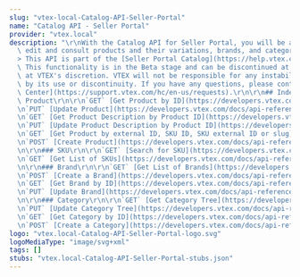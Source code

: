 ```yaml
---
slug: "vtex-local-Catalog-API-Seller-Portal"
name: "Catalog API - Seller Portal"
provider: "vtex.local"
description: "\r\nWith the Catalog API for Seller Portal, you will be able to create,\
  \ edit and consult products and their variations, brands, and categories.\r\n\r\n\
  > This API is part of the [Seller Portal Catalog](https://help.vtex.com/en/tutorial/how-the-seller-portal-catalog-works--7pMB6YOt6YQDQQbzFB4Pxp).\
  \ This functionality is in the Beta stage and can be discontinued at any moment\
  \ at VTEX's discretion. VTEX will not be responsible for any instabilities caused\
  \ by its use or discontinuity. If you have any questions, please contact [our Support\
  \ Center](https://support.vtex.com/hc/en-us/requests).\r\n\r\n## Index\r\n\r\n###\
  \ Product\r\n\r\n`GET` [Get Product by ID](https://developers.vtex.com/docs/api-reference/catalog-api-seller-portal#get-/api/catalog-seller-portal/products/-productId-)\r\
  \n`PUT` [Update Product](https://developers.vtex.com/docs/api-reference/catalog-api-seller-portal#put-/api/catalog-seller-portal/products/-productId-)\r\
  \n`GET` [Get Product Description by Product ID](https://developers.vtex.com/docs/api-reference/catalog-api-seller-portal#get-/api/catalog-seller-portal/products/-productId-/description)\r\
  \n`PUT` [Update Product Description by Product ID](https://developers.vtex.com/docs/api-reference/catalog-api-seller-portal#put-/api/catalog-seller-portal/products/-productId-/description)\r\
  \n`GET` [Get Product by external ID, SKU ID, SKU external ID or slug](https://developers.vtex.com/docs/api-reference/catalog-api-seller-portal#get-/api/catalog-seller-portal/products/-param-)\r\
  \n`POST` [Create Product](https://developers.vtex.com/docs/api-reference/catalog-api-seller-portal#post-/api/catalog-seller-portal/products)\r\
  \n\r\n### SKU\r\n\r\n`GET` [Search for SKU](https://developers.vtex.com/docs/api-reference/catalog-api-seller-portal#get-/api/catalog-seller-portal/skus/_search)\r\
  \n`GET` [Get List of SKUs](https://developers.vtex.com/docs/api-reference/catalog-api-seller-portal#get-/api/catalog-seller-portal/skus/ids)\r\
  \n\r\n### Brand\r\n\r\n`GET` [Get List of Brands](https://developers.vtex.com/docs/api-reference/catalog-api-seller-portal#get-/api/catalog-seller-portal/brands)\r\
  \n`POST` [Create a Brand](https://developers.vtex.com/docs/api-reference/catalog-api-seller-portal#post-/api/catalog-seller-portal/brands)\r\
  \n`GET` [Get Brand by ID](https://developers.vtex.com/docs/api-reference/catalog-api-seller-portal#get-/api/catalog-seller-portal/brands/-brandId-)\r\
  \n`PUT` [Update Brand](https://developers.vtex.com/docs/api-reference/catalog-api-seller-portal#put-/api/catalog-seller-portal/brands/-brandId-)\r\
  \n\r\n### Category\r\n\r\n`GET` [Get Category Tree](https://developers.vtex.com/docs/api-reference/catalog-api-seller-portal#get-/api/catalog-seller-portal/category-tree)\r\
  \n`PUT` [Update Category Tree](https://developers.vtex.com/docs/api-reference/catalog-api-seller-portal#put-/api/catalog-seller-portal/category-tree)\r\
  \n`GET` [Get Category by ID](https://developers.vtex.com/docs/api-reference/catalog-api-seller-portal#get-/api/catalog-seller-portal/category-tree/categories/-categoryId-)\r\
  \n`POST` [Create a Category](https://developers.vtex.com/docs/api-reference/catalog-api-seller-portal#post-/api/catalog-seller-portal/category-tree/categories)"
logo: "vtex.local-Catalog-API-Seller-Portal-logo.svg"
logoMediaType: "image/svg+xml"
tags: []
stubs: "vtex.local-Catalog-API-Seller-Portal-stubs.json"
---
```

